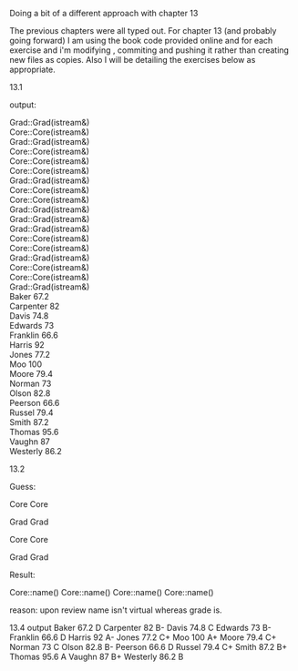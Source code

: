 Doing a bit of a different approach with chapter 13

The previous chapters were all typed out. For chapter 13 (and probably going forward) I am using the book code provided online and for each exercise and i'm modifying , commiting and pushing it rather than creating new files as copies. Also I will be detailing the exercises below as appropriate. 

13.1 

output: 

Grad::Grad(istream&)<br />
Core::Core(istream&)<br />
Grad::Grad(istream&)<br />
Core::Core(istream&)<br />
Core::Core(istream&)<br />
Core::Core(istream&)<br />
Grad::Grad(istream&)<br />
Core::Core(istream&)<br />
Core::Core(istream&)<br />
Grad::Grad(istream&)<br />
Grad::Grad(istream&)<br />
Grad::Grad(istream&)<br />
Core::Core(istream&)<br />
Core::Core(istream&)<br />
Grad::Grad(istream&)<br />
Core::Core(istream&)<br />
Core::Core(istream&)<br />
Grad::Grad(istream&)<br />
Baker     67.2<br />
Carpenter 82<br />
Davis     74.8<br />
Edwards   73<br />
Franklin  66.6<br />
Harris    92<br />
Jones     77.2<br />
Moo       100<br />
Moore     79.4<br />
Norman    73<br />
Olson     82.8<br />
Peerson   66.6<br />
Russel    79.4<br />
Smith     87.2<br />
Thomas    95.6<br />
Vaughn    87<br />
Westerly  86.2<br />

13.2

Guess:

Core
Core

Grad
Grad

Core
Core

Grad
Grad

Result:

Core::name()
Core::name()
Core::name()
Core::name()

reason: upon review name isn't virtual whereas grade is. 

13.4 
output 
Baker     67.2 D
Carpenter 82 B-
Davis     74.8 C
Edwards   73 B-
Franklin  66.6 D
Harris    92 A-
Jones     77.2 C+
Moo       100 A+
Moore     79.4 C+
Norman    73 C
Olson     82.8 B-
Peerson   66.6 D
Russel    79.4 C+
Smith     87.2 B+
Thomas    95.6 A
Vaughn    87 B+
Westerly  86.2 B
